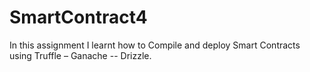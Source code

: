 # SmartContract4

In this assignment I learnt how to Compile and deploy Smart Contracts using Truffle – Ganache -- Drizzle.
